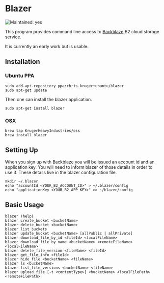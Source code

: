 # Blazer

![Maintained: yes](https://img.shields.io/badge/maintained-yes-brightgreen.svg)

This program provides command line access to [Backblaze](https://www.backblaze.com/b2/cloud-storage.html) 
B2 cloud storage service.

It is currently an early work but is usable.

## Installation

### Ubuntu PPA

    sudo add-apt-repository ppa:chris.kruger+ubuntu/blazer
    sudo apt-get update

Then one can install the blazer application.

    sudo apt-get install blazer

### OSX

    brew tap KrugerHeavyIndustries/oss
    brew install blazer

## Setting Up

When you sign up with Backblaze you will be issued an account id and an
application key. You will need to inform blazer of those details in order to
use it. These details live in the blazer configuration file.

    mkdir ~/.blazer
    echo "accountId <YOUR_B2_ACCOUNT_ID>" > ~/.blazer/config
    echo "applicationKey <YOUR_B2_APP_KEY>" >> ~/blazer/config

## Basic Usage

    blazer (help)
    blazer create_bucket <bucketName>
    blazer delete_bucket <bucketName>
    blazer list_buckets
    blazer update_bucket <bucketName> [allPublic | allPrivate]
    blazer download_file_by_id <fileId> <localFileName>
    blazer download_file_by_name <bucketName> <remoteFileName> <localFileName>
    blazer delete_file_version <fileName> <fileId>
    blazer get_file_info <fileId>
    blazer hide_file <bucketName> <fileName>
    blazer ls <bucketName>
    blazer list_file_versions <bucketName> <fileName>
    blazer upload_file [-t <contentType>] <bucketName> <localFilePath> <remoteFilePath>
